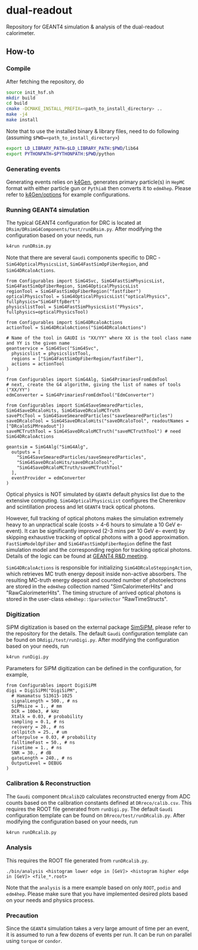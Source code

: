 # dual-readout
Repository for GEANT4 simulation &amp; analysis of the dual-readout calorimeter.

## How-to
### Compile
After fetching the repository, do

```sh
source init_hsf.sh
mkdir build
cd build
cmake -DCMAKE_INSTALL_PREFIX=<path_to_install_directory> ..
make -j4
make install
```

Note that to use the installed binary & library files, need to do following (assuming `$PWD=<path_to_install_directory>`)

```sh
export LD_LIBRARY_PATH=$LD_LIBRARY_PATH:$PWD/lib64
export PYTHONPATH=$PYTHONPATH:$PWD/python
```

### Generating events
Generating events relies on [k4Gen](https://github.com/HEP-FCC/k4Gen), generates primary particle(s) in `HepMC` format with either particle gun or `Pythia8` then converts it to `edm4hep`. Please refer to [k4Gen/options](https://github.com/HEP-FCC/k4Gen/tree/b7c735e401298a8c72915819dc0404a83f46a0fe/k4Gen/options) for example configurations.

### Running GEANT4 simulation
The typical GEANT4 configuration for DRC is located at `DRsim/DRsimG4Components/test/runDRsim.py`. After modifying the configuration based on your needs, run

```sh
k4run runDRsim.py
```

Note that there are several `Gaudi` components specific to DRC - `SimG4OpticalPhysicsList`, `SimG4FastSimOpFiberRegion`, and `SimG4DRcaloActions`.

```python3
from Configurables import SimG4Svc, SimG4FastSimPhysicsList, SimG4FastSimOpFiberRegion, SimG4OpticalPhysicsList
regionTool = SimG4FastSimOpFiberRegion("fastfiber")
opticalPhysicsTool = SimG4OpticalPhysicsList("opticalPhysics", fullphysics="SimG4FtfpBert")
physicslistTool = SimG4FastSimPhysicsList("Physics", fullphysics=opticalPhysicsTool)

from Configurables import SimG4DRcaloActions
actionTool = SimG4DRcaloActions("SimG4DRcaloActions")

# Name of the tool in GAUDI is "XX/YY" where XX is the tool class name and YY is the given name
geantservice = SimG4Svc("SimG4Svc",
  physicslist = physicslistTool,
  regions = ["SimG4FastSimOpFiberRegion/fastfiber"],
  actions = actionTool
)

from Configurables import SimG4Alg, SimG4PrimariesFromEdmTool
# next, create the G4 algorithm, giving the list of names of tools ("XX/YY")
edmConverter = SimG4PrimariesFromEdmTool("EdmConverter")

from Configurables import SimG4SaveSmearedParticles, SimG4SaveDRcaloHits, SimG4SaveDRcaloMCTruth
savePtcTool = SimG4SaveSmearedParticles("saveSmearedParticles")
saveDRcaloTool = SimG4SaveDRcaloHits("saveDRcaloTool", readoutNames = ["DRcaloSiPMreadout"])
saveMCTruthTool = SimG4SaveDRcaloMCTruth("saveMCTruthTool") # need SimG4DRcaloActions

geantsim = SimG4Alg("SimG4Alg",
  outputs = [
    "SimG4SaveSmearedParticles/saveSmearedParticles",
    "SimG4SaveDRcaloHits/saveDRcaloTool",
    "SimG4SaveDRcaloMCTruth/saveMCTruthTool"
  ],
  eventProvider = edmConverter
)
```

Optical physics is NOT simulated by `GEANT4` default physics list due to the extensive computing. `SimG4OpticalPhysicsList` configures the Cherenkov and scintillation process and let `GEANT4` track optical photons.

However, full tracking of optical photons makes the simulation extremely heavy to an unpractical scale (costs > 4-6 hours to simulate a 10 GeV e- event). It can be significantly improved (2-3 mins per 10 GeV e- event) by skipping exhaustive tracking of optical photons with a good approximation. `FastSimModelOpFiber` and `SimG4FastSimOpFiberRegion` define the fast simulation model and the corresponding region for tracking optical photons. Details of the logic can be found at [GEANT4 R&D meeting](https://indico.cern.ch/event/915715/#2-fast-optical-photon-transpor).

`SimG4DRcaloActions` is responsible for initializing `SimG4DRcaloSteppingAction`, which retrieves MC truth energy deposit inside non-active absorbers. The resulting MC-truth energy deposit and counted number of photoelectrons are stored in the `edm4hep` collection named "SimCalorimeterHits" and "RawCalorimeterHits". The timing structure of arrived optical photons is stored in the user-class `edm4hep::SparseVector` "RawTimeStructs".

### Digitization
SiPM digitization is based on the external package [SimSiPM](https://github.com/EdoPro98/SimSiPM), please refer to the repository for the details. The default `Gaudi` configuration template can be found on `DRdigi/test/runDigi.py`. After modifying the configuration based on your needs, run

```sh
k4run runDigi.py
```

Parameters for SiPM digitization can be defined in the configuration, for example,

```python3
from Configurables import DigiSiPM
digi = DigiSiPM("DigiSiPM",
  # Hamamatsu S13615-1025
  signalLength = 500., # ns
  SiPMsize = 1., # mm
  DCR = 100e3, # kHz
  Xtalk = 0.03, # probability
  sampling = 0.1, # ns
  recovery = 20., # ns
  cellpitch = 25., # um
  afterpulse = 0.03, # probability
  falltimeFast = 50., # ns
  risetime = 1., # ns
  SNR = 30., # dB
  gateLength = 240., # ns
  OutputLevel = DEBUG
)
```

### Calibration &amp; Reconstruction
The `Gaudi` component `DRcalib2D` calculates reconstructed energy from ADC counts based on the calibration constants defined at `DRreco/calib.csv`. This requires the ROOT file generated from `runDigi.py`. The default `Gaudi` configuration template can be found on `DRreco/test/runDRcalib.py`. After modifying the configuration based on your needs, run

```sh
k4run runDRcalib.py
```

### Analysis
This requires the ROOT file generated from `runDRcalib.py`.

    ./bin/analysis <histogram lower edge in [GeV]> <histogram higher edge in [GeV]> <file_*.root>

Note that the `analysis` is a mere example based on only `ROOT`, `podio` and `edm4hep`. Please make sure that you have implemented desired plots based on your needs and physics process.

### Precaution
Since the `GEANT4` simulation takes a very large amount of time per an event, it is assumed to run a few dozens of events per run. It can be run on parallel using `torque` or `condor`.
